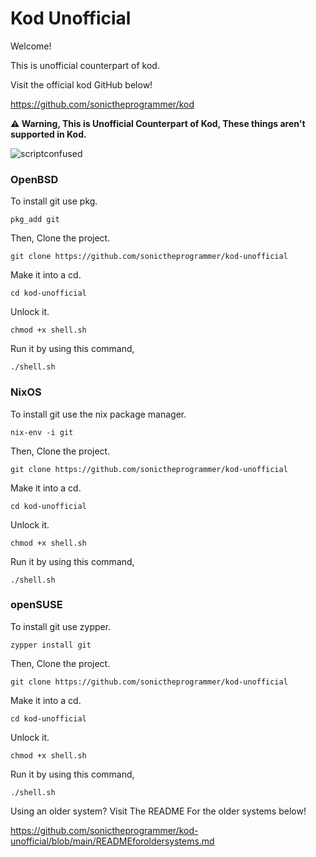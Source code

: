 # Kod Unofficial

Welcome!


This is unofficial counterpart of kod.

Visit the official kod GitHub below!

https://github.com/sonictheprogrammer/kod


**⚠ Warning, This is Unofficial Counterpart of Kod, These things aren't supported in Kod.**

![scriptconfused](https://github.com/sonictheprogrammer/kod-unofficial/assets/92324146/74d8f64c-50a4-410a-9e08-f88054843796)

### OpenBSD

To install git use pkg.

`pkg_add git`

Then, Clone the project.

`git clone https://github.com/sonictheprogrammer/kod-unofficial`

Make it into a cd.

`cd kod-unofficial`

Unlock it. 

`chmod +x shell.sh`

Run it by using this command,

`./shell.sh`

### NixOS

To install git use the nix package manager.

`nix-env -i git`

Then, Clone the project.

`git clone https://github.com/sonictheprogrammer/kod-unofficial`

Make it into a cd.

`cd kod-unofficial`

Unlock it. 

`chmod +x shell.sh`

Run it by using this command,

`./shell.sh`

### openSUSE

To install git use zypper.

`zypper install git`

Then, Clone the project.

`git clone https://github.com/sonictheprogrammer/kod-unofficial`

Make it into a cd.

`cd kod-unofficial`

Unlock it. 

`chmod +x shell.sh`

Run it by using this command,

`./shell.sh`

Using an older system? Visit The README For the older systems below!

https://github.com/sonictheprogrammer/kod-unofficial/blob/main/READMEforoldersystems.md
